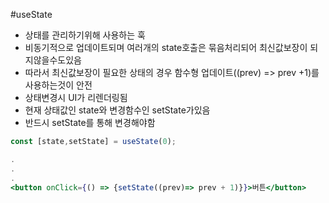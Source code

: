  #useState
   - 상태를 관리하기위해 사용하는 훅
   - 비동기적으로 업데이트되며  여러개의 state호출은 묶음처리되어 최신값보장이 되지않을수도있음
   - 따라서 최신값보장이 필요한 상태의 경우 함수형 업데이트((prev) => prev +1)를 사용하는것이 안전
   - 상태변경시 UI가 리렌더링됨
   - 현재 상태값인 state와 변경함수인 setState가있음
   - 반드시 setState를 통해 변경해야함
``` jsx
const [state,setState] = useState(0);

.
.
.
<button onClick={() => {setState((prev)=> prev + 1)}}>버튼</button>
```